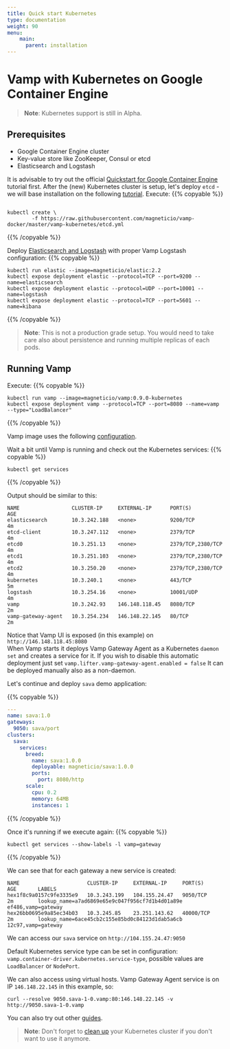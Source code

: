 ```yaml
---
title: Quick start Kubernetes
type: documentation
weight: 90
menu:
    main:
      parent: installation
---
```


# Vamp with Kubernetes on Google Container Engine

>**Note**: Kubernetes support is still in Alpha.

## Prerequisites

- Google Container Engine cluster
- Key-value store like ZooKeeper, Consul or etcd
- Elasticsearch and Logstash

It is advisable to try out the official [Quickstart for Google Container Engine](https://cloud.google.com/container-engine/docs/quickstart) tutorial first.
After the (new) Kubernetes cluster is setup, let's deploy `etcd` - we will base installation on the following [tutorial](https://github.com/coreos/etcd/tree/master/hack/kubernetes-deploy).
Execute: 
{{% copyable %}}
```

kubectl create \
        -f https://raw.githubusercontent.com/magneticio/vamp-docker/master/vamp-kubernetes/etcd.yml
```
{{% /copyable %}}

Deploy [Elasticsearch and Logstash](https://github.com/magneticio/elastic) with proper Vamp Logstash configuration:
{{% copyable %}}
```
kubectl run elastic --image=magneticio/elastic:2.2
kubectl expose deployment elastic --protocol=TCP --port=9200 --name=elasticsearch
kubectl expose deployment elastic --protocol=UDP --port=10001 --name=logstash
kubectl expose deployment elastic --protocol=TCP --port=5601 --name=kibana
```
{{% /copyable %}}

>**Note**: This is not a production grade setup. You would need to take care also about persistence and running multiple replicas of each pods.

## Running Vamp

Execute:
{{% copyable %}}
```
kubectl run vamp --image=magneticio/vamp:0.9.0-kubernetes
kubectl expose deployment vamp --protocol=TCP --port=8080 --name=vamp --type="LoadBalancer"
```
{{% /copyable %}}

Vamp image uses the following [configuration](https://github.com/magneticio/vamp-docker/blob/master/vamp-kubernetes/conf/application.conf).

Wait a bit until Vamp is running and check out the Kubernetes services:
{{% copyable %}}
```
kubectl get services
```
{{% /copyable %}}

Output should be similar to this:

```
NAME                 CLUSTER-IP     EXTERNAL-IP      PORT(S)             AGE
elasticsearch        10.3.242.188   <none>           9200/TCP            4m
etcd-client          10.3.247.112   <none>           2379/TCP            4m
etcd0                10.3.251.13    <none>           2379/TCP,2380/TCP   4m
etcd1                10.3.251.103   <none>           2379/TCP,2380/TCP   4m
etcd2                10.3.250.20    <none>           2379/TCP,2380/TCP   4m
kubernetes           10.3.240.1     <none>           443/TCP             5m
logstash             10.3.254.16    <none>           10001/UDP           4m
vamp                 10.3.242.93    146.148.118.45   8080/TCP            2m
vamp-gateway-agent   10.3.254.234   146.148.22.145   80/TCP              2m
```

Notice that Vamp UI is exposed (in this example) on `http://146.148.118.45:8080`<br>
When Vamp starts it deploys Vamp Gateway Agent as a Kubernetes `daemon set` and creates a service for it. 
If you wish to disable this automatic deployment just set `vamp.lifter.vamp-gateway-agent.enabled = false`
It can be deployed manually also as a non-daemon.

Let's continue and deploy `sava` demo application:

{{% copyable %}}
```yaml
---
name: sava:1.0
gateways:
  9050: sava/port
clusters:
  sava:
    services:
      breed:
        name: sava:1.0.0
        deployable: magneticio/sava:1.0.0
        ports:
          port: 8080/http
      scale:
        cpu: 0.2       
        memory: 64MB
        instances: 1
```
{{% /copyable %}}

Once it's running if we execute again:
{{% copyable %}}
```
kubectl get services --show-labels -l vamp=gateway
```
{{% /copyable %}}

We can see that for each gateway a new service is created:

```
NAME                      CLUSTER-IP     EXTERNAL-IP     PORT(S)     AGE       LABELS
hex1f8c9a0157c9fe3335e9   10.3.243.199   104.155.24.47   9050/TCP    2m        lookup_name=a7ad6869e65e9c047f956cf7d1b4d01a89e
ef486,vamp=gateway
hex26bb0695e9a85ec34b03   10.3.245.85    23.251.143.62   40000/TCP   2m        lookup_name=6ace45cb2c155e85bd0c84123d1dab5a6cb
12c97,vamp=gateway
```

We can access our `sava` service on `http://104.155.24.47:9050`

Default Kubernetes service type can be set in configuration: `vamp.container-driver.kubernetes.service-type`, possible values are `LoadBalancer` or `NodePort`. 

We can also access using virtual hosts. Vamp Gateway Agent service is on IP `146.148.22.145` in this example, so:
```
curl --resolve 9050.sava-1-0.vamp:80:146.148.22.145 -v http://9050.sava-1-0.vamp
```

You can also try out other [guides](/documentation/guides/).

>**Note**: Don't forget to [clean up](https://cloud.google.com/container-engine/docs/quickstart#clean-up) your Kubernetes cluster if you don't want to use it anymore.